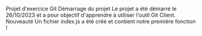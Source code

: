 Projet d'exercice Git
Démarrage du projet
Le projet a été démarré le 26/10/2023 et a pour objectif d'apprendre à utiliser l'outil Git Client.
Nouveauté
Un fichier index.js a été créé et contient notre première fonction !
